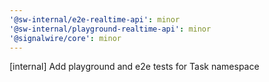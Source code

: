 ```yaml
---
'@sw-internal/e2e-realtime-api': minor
'@sw-internal/playground-realtime-api': minor
'@signalwire/core': minor
---
```


[internal] Add playground and e2e tests for Task namespace
